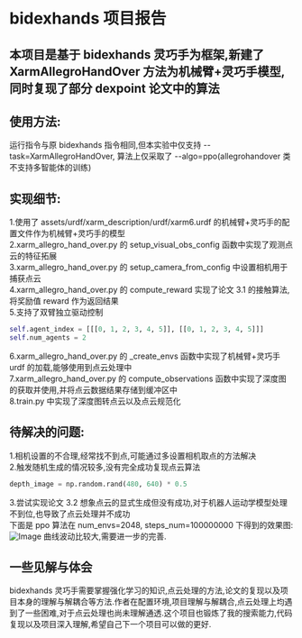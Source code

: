 # bidexhands 项目报告

## 本项目是基于 bidexhands 灵巧手为框架,新建了 XarmAllegroHandOver 方法为机械臂+灵巧手模型,同时复现了部分 dexpoint 论文中的算法<br>

## 使用方法:
运行指令与原 bidexhands 指令相同,但本实验中仅支持 --task=XarmAllegroHandOver, 算法上仅采取了 --algo=ppo(allegrohandover 类不支持多智能体的训练)<br>

## 实现细节:
1.使用了 assets/urdf/xarm_description/urdf/xarm6.urdf 的机械臂+灵巧手的配置文件作为机械臂+灵巧手的模型<br>
2.xarm_allegro_hand_over.py 的 setup_visual_obs_config 函数中实现了观测点云的特征拓展<br>
3.xarm_allegro_hand_over.py 的 setup_camera_from_config 中设置相机用于捕获点云<br>
4.xarm_allegro_hand_over.py 的 compute_reward 实现了论文 3.1 的接触算法,将奖励值 reward 作为返回结果<br>
5.支持了双臂独立驱动控制<br>
```python
self.agent_index = [[[0, 1, 2, 3, 4, 5]], [[0, 1, 2, 3, 4, 5]]]
self.num_agents = 2
```
6.xarm_allegro_hand_over.py 的 _create_envs 函数中实现了机械臂+灵巧手 urdf 的加载,能够使用到点云处理中<br>
7.xarm_allegro_hand_over.py 的 compute_observations 函数中实现了深度图的获取并使用,并将点云数据结果存储到缓冲区中<br>
8.train.py 中实现了深度图转点云以及点云规范化<br>

## 待解决的问题:
1.相机设置的不合理,经常找不到点,可能通过多设置相机取点的方法解决<br>
2.触发随机生成的情况较多,没有完全成功复现点云算法<br>
```python
depth_image = np.random.rand(480, 640) * 0.5
```
3.尝试实现论文 3.2 想象点云的显式生成但没有成功,对于机器人运动学模型处理不到位,也导致了点云处理并不成功<br>
下面是 ppo 算法在 num_envs=2048, steps_num=100000000 下得到的效果图:<br>
![Image](./DexterousHands/bidexhands/logs/XarmAllegroHandOver/figure.png)
曲线波动比较大,需要进一步的完善.<br>

## 一些见解与体会
bidexhands 灵巧手需要掌握强化学习的知识,点云处理的方法,论文的复现以及项目本身的理解与解耦合等方法.作者在配置环境,项目理解与解耦合,点云处理上均遇到了一些困难,对于点云处理也尚未理解通透.这个项目也锻炼了我的搜索能力,代码复现以及项目深入理解,希望自己下一个项目可以做的更好.<br>